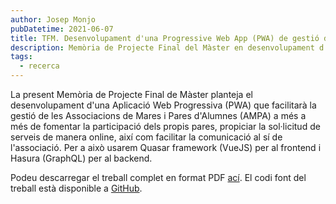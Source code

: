 ```yaml
---
author: Josep Monjo
pubDatetime: 2021-06-07
title: TFM. Desenvolupament d'una Progressive Web App (PWA) de gestió d'una AMPA
description: Memòria de Projecte Final del Màster en desenvolupament d'apps i llocs web
tags:
  - recerca
---
```


La present Memòria de Projecte Final de Màster planteja el desenvolupament d'una Aplicació Web Progressiva (PWA) que facilitarà la gestió de les Associacions de Mares i Pares d'Alumnes (AMPA) a més a més de fomentar la participació dels propis pares, propiciar la sol·licitud de serveis de manera online, així com facilitar la comunicació al sí de l'associació. Per a això usarem Quasar framework (VueJS) per al frontend i Hasura (GraphQL) per al backend.

Podeu descarregar el treball complet en format PDF [ací](https://openaccess.uoc.edu/bitstream/10609/132928/11/josepmonjoTFM0621memòria.pdf).
El codi font del treball està disponible a [GitHub](https://github.com/jvmonjo/tfm-pwa).
